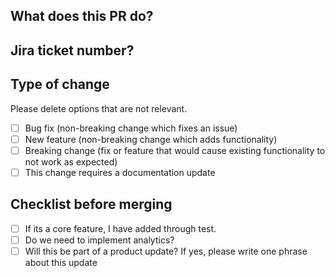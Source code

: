 ## What does this PR do?

## Jira ticket number?

## Type of change

Please delete options that are not relevant.

- [ ] Bug fix (non-breaking change which fixes an issue)
- [ ] New feature (non-breaking change which adds functionality)
- [ ] Breaking change (fix or feature that would cause existing functionality to not work as expected)
- [ ] This change requires a documentation update

## Checklist before merging
- [ ] If its a core feature, I have added through test.
- [ ] Do we need to implement analytics? 
- [ ] Will this be part of a product update? If yes, please write one phrase about this update
